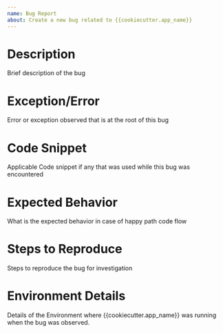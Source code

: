 ```yaml
---
name: Bug Report
about: Create a new bug related to {{cookiecutter.app_name}}
---
```


# Description
Brief description of the bug


# Exception/Error 
Error or exception observed that is at the root of this bug

# Code Snippet
Applicable Code snippet if any that was used while this bug was encountered

# Expected Behavior
What is the expected behavior in case of happy path code flow

# Steps to Reproduce
Steps to reproduce the bug for investigation

# Environment Details
Details of the Environment where {{cookiecutter.app_name}} was running when the
bug was observed.
